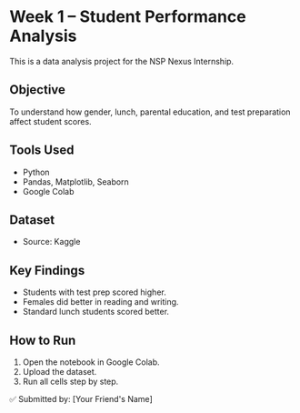 # Week 1 – Student Performance Analysis

This is a data analysis project for the NSP Nexus Internship.

## Objective
To understand how gender, lunch, parental education, and test preparation affect student scores.

## Tools Used
- Python
- Pandas, Matplotlib, Seaborn
- Google Colab

## Dataset
- Source: Kaggle

## Key Findings
- Students with test prep scored higher.
- Females did better in reading and writing.
- Standard lunch students scored better.

## How to Run
1. Open the notebook in Google Colab.
2. Upload the dataset.
3. Run all cells step by step.

✅ Submitted by: [Your Friend's Name]
